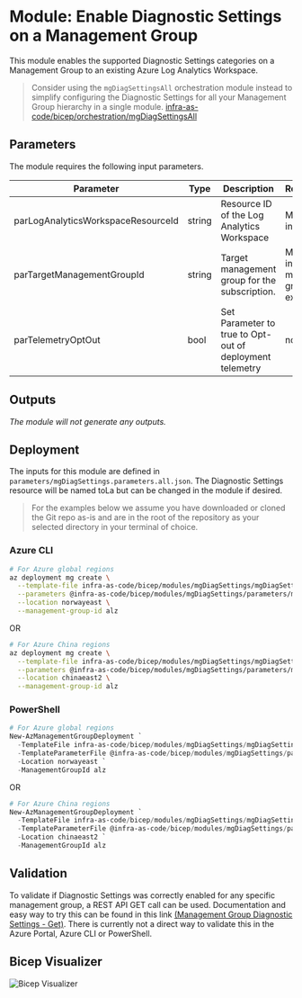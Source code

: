 # Module: Enable Diagnostic Settings on a Management Group

This module enables the supported Diagnostic Settings categories on a Management Group to an existing Azure Log Analytics Workspace.
> Consider using the `mgDiagSettingsAll` orchestration module instead to simplify configuring the Diagnostic Settings for all your Management Group hierarchy in a single module. [infra-as-code/bicep/orchestration/mgDiagSettingsAll](https://github.com/Azure/ALZ-Bicep/tree/main/infra-as-code/bicep/orchestration/mgDiagSettingsAll)

## Parameters

The module requires the following input parameters.

| Parameter                             | Type   | Description                                                                                                                                                                          | Requirements                      | Example                                                                                 |
| ------------------------------------- | ------ | ------------------------------------------------------------------------------------------------------------------------------------------------------------------------------------ | --------------------------------- | --------------------------------------------------------------------------------------- |
| parLogAnalyticsWorkspaceResourceId | string   | Resource ID of the Log Analytics Workspace                                                             | Mandatory input | `/subscriptions/xxxxxxxx-xxxx-xxxx-xxxx-xxxxxxxxxxxx/resourceGroups/alz-logging/providers/Microsoft.OperationalInsights/workspaces/alz-log-analytics`                                                                                 |
 | parTargetManagementGroupId | string          | Target management group for the subscription.                               | Mandatory input, management group must exist | `alz-platform-connectivity`                                                                                                                                                                    |
 | parTelemetryOptOut         | bool            | Set Parameter to true to Opt-out of deployment telemetry                    | none                                         | `false`                                                                                                                                                                                        |

## Outputs

*The module will not generate any outputs.*

## Deployment

The inputs for this module are defined in `parameters/mgDiagSettings.parameters.all.json`. The Diagnostic Settings resource will be named toLa but can be changed in the module if desired.

> For the  examples below we assume you have downloaded or cloned the Git repo as-is and are in the root of the repository as your selected directory in your terminal of choice.

### Azure CLI

```bash
# For Azure global regions
az deployment mg create \
  --template-file infra-as-code/bicep/modules/mgDiagSettings/mgDiagSettings.bicep \
  --parameters @infra-as-code/bicep/modules/mgDiagSettings/parameters/mgDiagSettings.parameters.all.json \
  --location norwayeast \
  --management-group-id alz
```

OR

```bash
# For Azure China regions
az deployment mg create \
  --template-file infra-as-code/bicep/modules/mgDiagSettings/mgDiagSettings.bicep \
  --parameters @infra-as-code/bicep/modules/mgDiagSettings/parameters/mgDiagSettings.parameters.all.json \
  --location chinaeast2 \
  --management-group-id alz
```

### PowerShell

```powershell
# For Azure global regions
New-AzManagementGroupDeployment `
  -TemplateFile infra-as-code/bicep/modules/mgDiagSettings/mgDiagSettings.bicep `
  -TemplateParameterFile @infra-as-code/bicep/modules/mgDiagSettings/parameters/mgDiagSettings.parameters.all.json `
  -Location norwayeast `
  -ManagementGroupId alz
```

OR

```powershell
# For Azure China regions
New-AzManagementGroupDeployment `
  -TemplateFile infra-as-code/bicep/modules/mgDiagSettings/mgDiagSettings.bicep `
  -TemplateParameterFile @infra-as-code/bicep/modules/mgDiagSettings/parameters/mgDiagSettings.parameters.all.json `
  -Location chinaeast2 `
  -ManagementGroupId alz
```

## Validation

To validate if Diagnostic Settings was correctly enabled for any specific management group, a REST API GET call can be used. Documentation and easy way to try this can be found in this link [(Management Group Diagnostic Settings - Get)](https://learn.microsoft.com/rest/api/monitor/management-group-diagnostic-settings/get?tabs=HTTP&tryIt=true&source=docs#code-try-0). There is currently not a direct way to validate this in the Azure Portal, Azure CLI or PowerShell.

## Bicep Visualizer

![Bicep Visualizer](media/bicepVisualizer.png "Bicep Visualizer")
